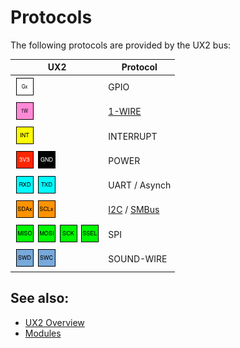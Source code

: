 # Protocols

The following protocols are provided by the UX2 bus:

| UX2                                           | Protocol                              |
| --------------------------------------------- | ------------------------------------- |
| ![!Gx](./pin/g.png)                           | GPIO                                  |
| ![!W](./pin/1w.png)                           | [1-WIRE](./protocols/1wire/README.md) |
| ![!INT](./pin/int.png)                        | INTERRUPT                             |
| ![3V3](./pin/3v3.png) ![GND](./pin/gnd.png)   | POWER                                 |
| ![RXD](./pin/rxd.png) ![TXD](./pin/txd.png)   | UART / Asynch                         |
| ![SDAx](./pin/sda.png) ![SCLx](./pin/scl.png) | [I2C](./protocols/i2c/README.md) / [SMBus](./protocols/smbus/README.md) |
| ![MISO](./pin/miso.png) ![MOSI](./pin/mosi.png) ![SCK](./pin/sck.png) ![SSEL](./pin/ssel.png) | SPI |
| ![SWD](./pin/swd.png) ![SWC](./pin/swc.png)   | SOUND-WIRE                            |

## See also:

* [UX2 Overview](../README.md)
* [Modules](../modules/README.md)

